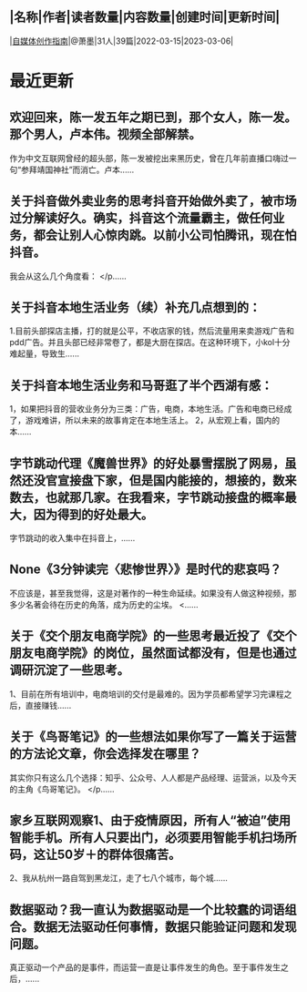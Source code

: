 |名称|作者|读者数量|内容数量|创建时间|更新时间|
---
|[自媒体创作指南](https://xiaobot.net/p/xiaomo?refer=0b133df9-27dc-423b-8101-639049001c13)|@萧墨|31人|39篇|2022-03-15|2023-03-06|

# 最近更新
## 欢迎回来，陈一发五年之期已到，那个女人，陈一发。那个男人，卢本伟。视频全部解禁。

作为中文互联网曾经的超头部，陈一发被挖出来黑历史，曾在几年前直播口嗨过一句“参拜靖国神社”而消亡。卢本......
## 关于抖音做外卖业务的思考抖音开始做外卖了，被市场过分解读好久。确实，抖音这个流量霸主，做任何业务，都会让别人心惊肉跳。以前小公司怕腾讯，现在怕抖音。

我会从这么几个角度看：
</p......
## 关于抖音本地生活业务（续）补充几点想到的：
1.目前头部探店主播，打的就是公平，不收店家的钱，然后流量用来卖游戏广告和pdd广告。并且头部已经非常卷了，都是大厨在探店。在这种环境下，小kol十分难起量，导致生......
## 关于抖音本地生活业务和马哥逛了半个西湖有感：
1，如果把抖音的营收业务分为三类：广告，电商，本地生活。广告和电商已经成了，游戏难讲，所以未来的故事肯定在本地生活上。
2，从宏观上看，国内的本......
## 字节跳动代理《魔兽世界》的好处暴雪摆脱了网易，虽然还没官宣接盘下家，但是国内能接的，想接的，数来数去，也就那几家。在我看来，字节跳动接盘的概率最大，因为得到的好处最大。

字节跳动的收入集中在抖音上，......
## None《3分钟读完〈悲惨世界〉》是时代的悲哀吗？

不应该是，甚至我觉得，这是对著作的一种生命延续。如果没有人做这种视频，那多少名著会待在历史的角落，成为历史的尘埃。
<......
## 关于《交个朋友电商学院》的一些思考最近投了《交个朋友电商学院》的岗位，虽然面试都没有，但是也通过调研沉淀了一些思考。

1、目前在所有培训中，电商培训的交付是最难的。因为学员都希望学习完课程之后，直接赚钱......
## 关于《鸟哥笔记》的一些想法如果你写了一篇关于运营的方法论文章，你会选择发在哪里？

其实你只有这么几个选择：知乎、公众号、人人都是产品经理、运营派，以及今天的主角《鸟哥笔记》。
</p......
## 家乡互联网观察1、由于疫情原因，所有人“被迫”使用智能手机。所有人只要出门，必须要用智能手机扫场所码，这让50岁＋的群体很痛苦。

2、我从杭州一路自驾到黑龙江，走了七八个城市，每个城......
## 数据驱动？我一直认为数据驱动是一个比较蠢的词语组合。数据无法驱动任何事情，数据只能验证问题和发现问题。

真正驱动一个产品的是事件，而运营一直是让事件发生的角色。至于事件发生之后，......

